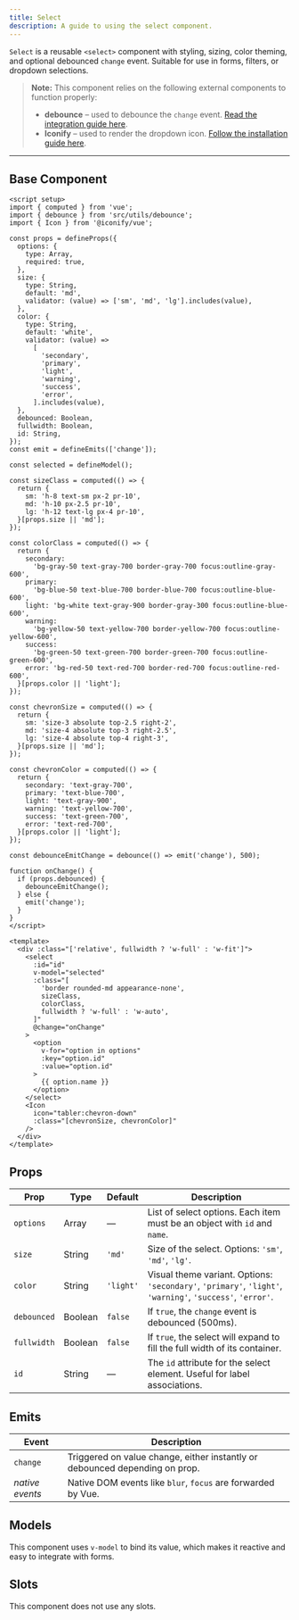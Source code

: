 ```yaml
---
title: Select  
description: A guide to using the select component.
---
```


`Select` is a reusable `<select>` component with styling, sizing, color theming, and optional debounced `change` event. Suitable for use in forms, filters, or dropdown selections.

> **Note:** This component relies on the following external components to function properly:
> * **debounce** – used to debounce the `change` event. [Read the integration guide here](/utils/debounce).
> * **Iconify** – used to render the dropdown icon. [Follow the installation guide here](https://iconify.design/docs/icon-components/vue/).

---

## Base Component

```vue
<script setup>
import { computed } from 'vue';
import { debounce } from 'src/utils/debounce';
import { Icon } from '@iconify/vue';

const props = defineProps({
  options: {
    type: Array,
    required: true,
  },
  size: {
    type: String,
    default: 'md',
    validator: (value) => ['sm', 'md', 'lg'].includes(value),
  },
  color: {
    type: String,
    default: 'white',
    validator: (value) =>
      [
        'secondary',
        'primary',
        'light',
        'warning',
        'success',
        'error',
      ].includes(value),
  },
  debounced: Boolean,
  fullwidth: Boolean,
  id: String,
});
const emit = defineEmits(['change']);

const selected = defineModel();

const sizeClass = computed(() => {
  return {
    sm: 'h-8 text-sm px-2 pr-10',
    md: 'h-10 px-2.5 pr-10',
    lg: 'h-12 text-lg px-4 pr-10',
  }[props.size || 'md'];
});

const colorClass = computed(() => {
  return {
    secondary:
      'bg-gray-50 text-gray-700 border-gray-700 focus:outline-gray-600',
    primary:
      'bg-blue-50 text-blue-700 border-blue-700 focus:outline-blue-600',
    light: 'bg-white text-gray-900 border-gray-300 focus:outline-blue-600',
    warning:
      'bg-yellow-50 text-yellow-700 border-yellow-700 focus:outline-yellow-600',
    success:
      'bg-green-50 text-green-700 border-green-700 focus:outline-green-600',
    error: 'bg-red-50 text-red-700 border-red-700 focus:outline-red-600',
  }[props.color || 'light'];
});

const chevronSize = computed(() => {
  return {
    sm: 'size-3 absolute top-2.5 right-2',
    md: 'size-4 absolute top-3 right-2.5',
    lg: 'size-4 absolute top-4 right-3',
  }[props.size || 'md'];
});

const chevronColor = computed(() => {
  return {
    secondary: 'text-gray-700',
    primary: 'text-blue-700',
    light: 'text-gray-900',
    warning: 'text-yellow-700',
    success: 'text-green-700',
    error: 'text-red-700',
  }[props.color || 'light'];
});

const debounceEmitChange = debounce(() => emit('change'), 500);

function onChange() {
  if (props.debounced) {
    debounceEmitChange();
  } else {
    emit('change');
  }
}
</script>

<template>
  <div :class="['relative', fullwidth ? 'w-full' : 'w-fit']">
    <select
      :id="id"
      v-model="selected"
      :class="[
        'border rounded-md appearance-none',
        sizeClass,
        colorClass,
        fullwidth ? 'w-full' : 'w-auto',
      ]"
      @change="onChange"
    >
      <option
        v-for="option in options"
        :key="option.id"
        :value="option.id"
      >
        {{ option.name }}
      </option>
    </select>
    <Icon
      icon="tabler:chevron-down"
      :class="[chevronSize, chevronColor]"
    />
  </div>
</template>
```

## Props

| Prop        | Type    | Default   | Description                                                                                                |
| ----------- | ------- | --------- | -----------------------------------------------------------------------------------------------------------|
| `options`   | Array   | —         | List of select options. Each item must be an object with `id` and `name`.                                  |
| `size`      | String  | `'md'`    | Size of the select. Options: `'sm'`, `'md'`, `'lg'`.                                                       |
| `color`     | String  | `'light'` | Visual theme variant. Options: `'secondary'`, `'primary'`, `'light'`, `'warning'`, `'success'`, `'error'`. |
| `debounced` | Boolean | `false`   | If `true`, the `change` event is debounced (500ms).                                                        |
| `fullwidth` | Boolean | `false`   | If `true`, the select will expand to fill the full width of its container.                                 |
| `id`        | String  | —         | The `id` attribute for the select element. Useful for label associations.                                  |

## Emits

| Event    | Description                                                                 |
| -------- | --------------------------------------------------------------------------- |
| `change` | Triggered on value change, either instantly or debounced depending on prop. |
| *native events* | Native DOM events like `blur`, `focus` are forwarded by Vue.                |

## Models

This component uses `v-model` to bind its value, which makes it reactive and easy to integrate with forms.

## Slots

This component does not use any slots.